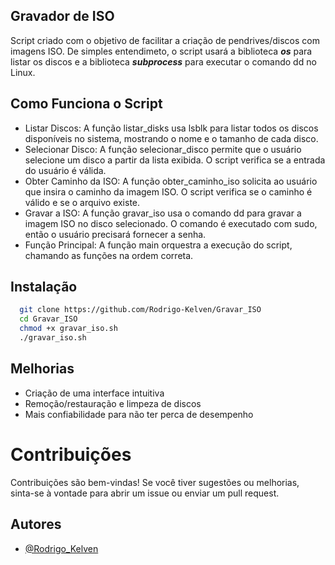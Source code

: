
## Gravador de ISO

Script criado com o objetivo de facilitar a criação de pendrives/discos com imagens ISO.
De simples entendimeto, o script usará a biblioteca ***os*** para listar os discos e a biblioteca ***subprocess*** para executar o comando dd no Linux.

## Como Funciona o Script

- Listar Discos: A função listar_disks usa lsblk para listar todos os discos disponíveis no sistema, mostrando o nome e o tamanho de cada disco.
- Selecionar Disco: A função selecionar_disco permite que o usuário selecione um disco a partir da lista exibida. O script verifica se a entrada do usuário é válida.
- Obter Caminho da ISO: A função obter_caminho_iso solicita ao usuário que insira o caminho da imagem ISO. O script verifica se o caminho é válido e se o arquivo existe.
- Gravar a ISO: A função gravar_iso usa o comando dd para gravar a imagem ISO no disco selecionado. O comando é executado com sudo, então o usuário precisará fornecer a senha.
- Função Principal: A função main orquestra a execução do script, chamando as funções na ordem correta.

## Instalação

```bash
  git clone https://github.com/Rodrigo-Kelven/Gravar_ISO
  cd Gravar_ISO
  chmod +x gravar_iso.sh
  ./gravar_iso.sh
```
    
## Melhorias

- Criação de uma interface intuitiva
- Remoção/restauração e limpeza de discos
- Mais confiabilidade para não ter perca de desempenho

# Contribuições

Contribuições são bem-vindas! Se você tiver sugestões ou melhorias, sinta-se à vontade para abrir um issue ou enviar um pull request.


## Autores

- [@Rodrigo_Kelven](https://github.com/Rodrigo-Kelven)
